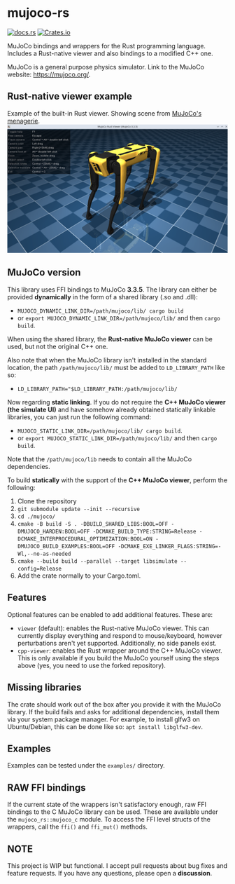 # mujoco-rs
[![docs.rs](https://img.shields.io/docsrs/mujoco-rs/latest)](https://docs.rs/mujoco-rs)
[![Crates.io](https://img.shields.io/crates/v/mujoco-rs.svg)](https://crates.io/crates/mujoco-rs)


MuJoCo bindings and wrappers for the Rust programming language. Includes a Rust-native viewer and also
bindings to a modified C++ one.

MuJoCo is a general purpose physics simulator. Link to the MuJoCo website: https://mujoco.org/.


## Rust-native viewer example
Example of the built-in Rust viewer. Showing scene from [MuJoCo's menagerie](https://github.com/google-deepmind/mujoco_menagerie/tree/main/boston_dynamics_spot).
![](docs/img_common/viewer_spot.png)


## MuJoCo version
This library uses FFI bindings to MuJoCo **3.3.5**.
The library can either be provided **dynamically** in the form of a shared library (.so and .dll):
- ``MUJOCO_DYNAMIC_LINK_DIR=/path/mujoco/lib/ cargo build``
- or ``export MUJOCO_DYNAMIC_LINK_DIR=/path/mujoco/lib/`` and then ``cargo build``.

When using the shared library, the **Rust-native MuJoCo viewer** can be used,
but not the original C++ one.

Also note that when the MuJoCo library isn't installed in the standard location,
the path ``/path/mujoco/lib/`` must be added to `LD_LIBRARY_PATH` like so:
- ``LD_LIBRARY_PATH="$LD_LIBRARY_PATH:/path/mujoco/lib/``

Now regarding **static linking**.
If you do not require the **C++ MuJoCo viewer (the simulate UI)** and have
somehow already obtained statically linkable libraries,
you can just run the following command:
- ``MUJOCO_STATIC_LINK_DIR=/path/mujoco/lib/ cargo build``.
- or ``export MUJOCO_STATIC_LINK_DIR=/path/mujoco/lib/`` and then ``cargo build``.

Note that the ``/path/mujoco/lib`` needs to contain all the MuJoCo dependencies.

To build **statically** with the support of the **C++ MuJoCo viewer**,
perform the following:
1. Clone the repository
2. ``git submodule update --init --recursive``
3. ``cd ./mujoco/``
4. ``cmake -B build -S . -DBUILD_SHARED_LIBS:BOOL=OFF -DMUJOCO_HARDEN:BOOL=OFF -DCMAKE_BUILD_TYPE:STRING=Release -DCMAKE_INTERPROCEDURAL_OPTIMIZATION:BOOL=ON -DMUJOCO_BUILD_EXAMPLES:BOOL=OFF -DCMAKE_EXE_LINKER_FLAGS:STRING=-Wl,--no-as-needed``
5. ``cmake --build build --parallel --target libsimulate --config=Release``
6. Add the crate normally to your Cargo.toml.


## Features
Optional features can be enabled to add additional features.
These are:
- ``viewer`` (default): enables the Rust-native MuJoCo viewer. This can currently
                display everything and respond to mouse/keyboard, however perturbations aren't yet supported.
                Additionally, no side panels exist.
- ``cpp-viewer``: enables the Rust wrapper around the C++ MuJoCo viewer. This is only available if you build the MuJoCo yourself using the steps above (yes, you need to use the forked repository).


## Missing libraries
The crate should work out of the box after you provide it with the MuJoCo library. If the build fails and asks
for additional dependencies, install them via your system package manager.
For example, to install glfw3 on Ubuntu/Debian, this can be done like so: ``apt install libglfw3-dev``.


## Examples
Examples can be tested under the ``examples/`` directory.

## RAW FFI bindings
If the current state of the wrappers isn't satisfactory enough, raw FFI bindings to the C MuJoCo
library can be used. These are available under the ``mujoco_rs::mujoco_c`` module.
To access the FFI level structs of the wrappers, call the ``ffi()`` and ``ffi_mut()`` methods.

## NOTE
This project is WIP but functional. I accept pull requests about bug fixes
and feature requests. If you have any questions, please open a **discussion**.
